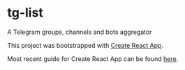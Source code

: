 # tg-list
A Telegram groups, channels and bots aggregator

This project was bootstrapped with [Create React App](https://github.com/facebookincubator/create-react-app).

Most recent guide for Create React App can be found [here](https://github.com/facebookincubator/create-react-app/blob/master/packages/react-scripts/template/README.md).
